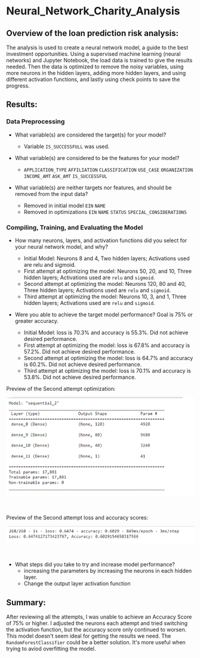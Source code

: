 # Neural_Network_Charity_Analysis

## Overview of the loan prediction risk analysis:

The analysis is used to create a neural network model, a guide to the best investment opportunities. Using a supervised machine learning (neural networks) and Jupyter Notebook, the load data is trained to give the results needed. Then the data is optimized to remove the noisy variables, using more neurons in the hidden layers, adding more hidden layers, and using different activation functions, and lastly using check points to save the progress.

## Results:

### Data Preprocessing

- What variable(s) are considered the target(s) for your model?
    -  Variable `IS_SUCCESSFULL` was used.

- What variable(s) are considered to be the features for your model?
    - `APPLICATION_TYPE` `AFFILIATION` `CLASSIFICATION` `USE_CASE` `ORGANIZATION` `INCOME_AMT` `ASK_AMT` `IS_SUCCESSFUL`

- What variable(s) are neither targets nor features, and should be removed from the input data?
    - Removed in initial model `EIN` `NAME`
    - Removed in optimizations `EIN` `NAME` `STATUS` `SPECIAL_CONSIDERATIONS`

### Compiling, Training, and Evaluating the Model

- How many neurons, layers, and activation functions did you select for your neural network model, and why?
    - Initial Model: Neurons 8 and 4, Two hidden layers; Activations used are relu and sigmoid.
    - First attempt at optimizing the model: Neurons 50, 20, and 10, Three hidden layers;  Activations used are `relu` and `sigmoid`.
    - Second attempt at optimizing the model: Neurons 120, 80 and 40, Three hidden layers; Activations used are `relu` and `sigmoid`.
    - Third attempt at optimizing the model: Neurons 10, 3, and 1, Three hidden layers; Activations used are `relu` and `sigmoid`. 

- Were you able to achieve the target model performance? Goal is 75% or greater accuracy.
    - Initial Model: loss is 70.3% and accuracy is 55.3%. Did not achieve desired performance.
    - First attempt at optimizing the model: loss is 67.8% and accuracy is 57.2%. Did not achieve desired performance.
    - Second attempt at optimizing the model: loss is 64.7% and accuracy is 60.2%. Did not achieve desired performance.
    - Third attempt at optimizing the model: loss is 70.1% and accuracy is 53.8%. Did not achieve desired performance.

<p align="center">

Preview of the Second attempt optimization:

<img src="https://github.com/mehill37/Neural_Network_Charity_Analysis/blob/edbd7674433ada105c0ef8d430de59281214870c/images/optimization.png">
</p><br/>

<p align="center">

Preview of the Second attempt loss and accuracy scores:

<img src="https://github.com/mehill37/Neural_Network_Charity_Analysis/blob/edbd7674433ada105c0ef8d430de59281214870c/images/optim_accuracy_2.png">
</p><br/>

- What steps did you take to try and increase model performance?
    - increasing the parameters by increasing the neurons in each hidden layer.
    - Change the output layer activation function

## Summary:

After reviewing all the attempts, I was unable to achieve an Accuracy Score of 75% or higher. I adjusted the neurons each attempt and tried switching the activation function, but the accuracy score only continued to worsen. This model doesn't seem ideal for getting the results we need. The `RandomForestClassifier` could be a better solution. It's more useful when trying to aviod overfitting the model. 
